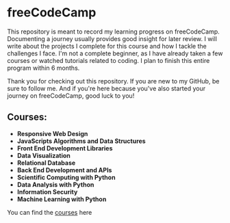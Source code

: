 # freeCodeCamp
This repository is meant to record my learning progress on freeCodeCamp. Documenting a journey usually provides good insight for later review. I will write about the projects I complete for this course and how I tackle the challenges I face. I'm not a complete beginner, as I have already taken a few courses or watched tutorials related to coding. I plan to finish this entire program within 6 months.

Thank you for checking out this repository. If you are new to my GitHub, be sure to follow me. And if you're here because you've also started your journey on freeCodeCamp, good luck to you!

<h2>Courses: </h2>

- **Responsive Web Design**
- **JavaScripts Algorithms and Data Structures**
- **Front End Development Libraries**
- **Data Visualization**
- **Relational Database**
- **Back End Development and APIs**
- **Scientific Computing with Python**
- **Data Analysis with Python**
- **Information Security**
- **Machine Learning with Python**

You can find the [courses](https://www.freecodecamp.org/learn) here
